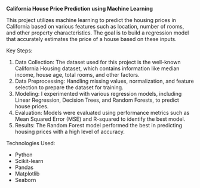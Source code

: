 **California House Price Prediction using Machine Learning**

This project utilizes machine learning to predict the housing prices in California based on various features such as location, number of rooms, and other property characteristics. The goal is to build a regression model that accurately estimates the price of a house based on these inputs.

Key Steps:
1. Data Collection: The dataset used for this project is the well-known California Housing dataset, which contains information like median income, house age, total rooms, and other factors.
2. Data Preprocessing: Handling missing values, normalization, and feature selection to prepare the dataset for training.
3. Modeling: I experimented with various regression models, including Linear Regression, Decision Trees, and Random Forests, to predict house prices.
4. Evaluation: Models were evaluated using performance metrics such as Mean Squared Error (MSE) and R-squared to identify the best model.
5. Results: The Random Forest model performed the best in predicting housing prices with a high level of accuracy.

Technologies Used:
- Python
- Scikit-learn
- Pandas
- Matplotlib
- Seaborn
